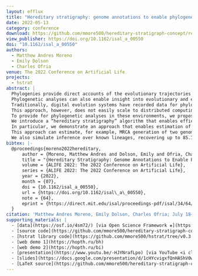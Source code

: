 ```yaml
---
layout: efflux
title: "Hereditary stratigraphy: genome annotations to enable phylogenetic inference over distributed populations"
date: 2022-05-13
category: conference
download: https://github.com/mmore500/hereditary-stratigraph-concept/releases/download/v0.3.0/hereditary-stratigraph-concept-manuscript.pdf
view_publisher: https://doi.org/10.1162/isal_a_00550
doi: "10.1162/isal_a_00550"
authors:
  - Matthew Andres Moreno
  - Emily Dolson
  - Charles Ofria
venue: The 2022 Conference on Artificial Life
projects:
  - hstrat
abstract: |
  Phylogenies provide direct accounts of the evolutionary trajectories behind evolved artifacts in genetic algorithm and artificial life systems.
  Phylogenetic analyses can also enable insight into evolutionary and ecological dynamics such as selection pressure and frequency-dependent selection.
  Traditionally, digital evolution systems have recorded data for phylogenetic analyses through perfect tracking where each birth event is recorded in a centralized data structure.
  This approach, however, does not easily scale to distributed computing environments where evolutionary individuals may migrate between a large number of disjoint processing elements.
  To provide for phylogenetic analyses in these environments, we propose an approach to enable phylogenies to be inferred via heritable genetic annotations rather than directly tracked.
  We introduce a “hereditary stratigraphy” algorithm that enables efficient, accurate phylogenetic reconstruction with tunable, explicit trade-offs between annotation memory footprint and reconstruction accuracy.
  In particular, we demonstrate an approach that enables estimation of the most recent common ancestor (MRCA) between two individuals with fixed relative accuracy irrespective of lineage depth while only requiring logarithmic annotation space complexity with respect to lineage depth
  This approach can estimate, for example, MRCA generation of two genomes within 10% relative error with 95% confidence up to a depth of a trillion generations with genome annotations smaller than a kilobyte.
  We also simulate inference over known lineages, recovering up to 85.70% of the information contained in the original tree using 64-bit annotations.
bibtex: |-
  @proceedings{moreno2022hereditary,
      author = {Moreno, Matthew Andres and Dolson, Emily and Ofria, Charles},
      title = "{Hereditary Stratigraphy: Genome Annotations to Enable Phylogenetic Inference over Distributed Populations}",
      volume = {ALIFE 2022: The 2022 Conference on Artificial Life},
      series = {ALIFE 2022: The 2022 Conference on Artificial Life},
      year = {2022},
      month = {07},
      doi = {10.1162/isal_a_00550},
      url = {https://doi.org/10.1162/isal\_a\_00550},
      note = {64},
      eprint = {https://direct.mit.edu/isal/proceedings-pdf/isal/34/64/2035363/isal\_a\_00550.pdf},
  }
citation: 'Matthew Andres Moreno, Emily Dolson, Charles Ofria; July 18–22, 2022. "Hereditary Stratigraphy: Genome Annotations to Enable Phylogenetic Inference over Distributed Populations." Proceedings of the ALIFE 2022: The 2022 Conference on Artificial Life. ALIFE 2022: The 2022 Conference on Artificial Life. Online. (pp. 64). ASME. https://doi.org/10.1162/isal_a_00550'
supporting_materials: |
  - [data](https://osf.io/4sm72/) [via Open Science Framework ❋](https://osf.io)
  - [source code](https://github.com/mmore500/hereditary-stratigraph-concept/tree/v0.3.0) [via GitHub <i class="icon-github-1"></i>](https://github.com/)
  - [hstrat library code](https://github.com/mmore500/hstrat/tree/v0.3.2) [via GitHub <i class="icon-github-1"></i>](https://github.com/)
  - [web demo 1](https://hopth.ru/bh)
  - [web demo 2](https://hopth.ru/bi)
  - [presentation](https://www.youtu.be/-HJYNrafLpo) [via YouTube <i class="icon-video"></i>](https://youtube.com)
  - [slides](https://docs.google.com/presentation/d/1cHYcvigxfQnHAShV0wS4bZoV2_1BKOyGRFlejZCih3w/) [via Google Slides](https://workspace.google.com/products/slides/)
  - [LaTeX source](https://github.com/mmore500/hereditary-stratigraph-concept/tree/v0.3.0) [via GitHub <i class="icon-github-1"></i>](https://github.com/)
---
```

